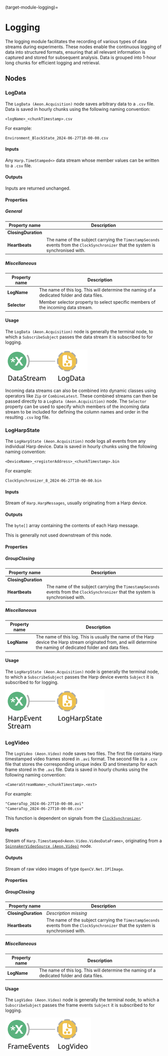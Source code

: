 (target-module-logging)=
# Logging
The logging module facilitates the recording of various types of data streams during experiments. 
These nodes enable the continuous logging of data into structured formats, ensuring that all relevant information is captured and stored for subsequent analysis.
Data is grouped into 1-hour long chunks for efficient logging and retrieval.

## Nodes
### LogData 
The `LogData (Aeon.Acquisition)` node saves arbitrary data to a `.csv` file. 
Data is saved in hourly chunks using the following naming convention: 
```
<logName>_<chunkTimestamp>.csv
```
For example: 
```
Environment_BlockState_2024-06-27T10-00-00.csv
```

#### Inputs
Any `Harp.TimeStamped<>` data stream whose member values can be written to a `.csv` file.

#### Outputs
Inputs are returned unchanged. 

#### Properties
##### General
| Property name | Description                                               |
|---------------|-----------------------------------------------------------|
| **ClosingDuration** | <!-- Description missing -->                                                                              |
| **Heartbeats**      | The name of the subject carrying the `TimestampSeconds` events from the `ClockSynchronizer` that the system is synchronised with. |

##### Miscellaneous
| Property name | Description                                   |
|---------------|-----------------------------------------------|
| **LogName**         | The name of this log. This will determine the naming of a dedicated folder and data files.         | 
| **Selector**        | Member selector property to select specific members of the incoming data stream.                   |

#### Usage
The `LogData (Aeon.Acquisition)` node is generally the terminal node, to which a `SubscribeSubject` passes the data stream it is subscribed to for logging. 

![Aeon.Acquisition.LogData](../../workflows/logData.svg)

Incoming data streams can also be combined into dynamic classes using operators like `Zip` or `CombineLatest`. 
These combined streams can then be passed directly to a `LogData (Aeon.Acquisition)` node. 
The `Selector` property can be used to specify which members of the incoming data stream to be included for defining the column names and order in the resulting `.csv` log file.

### LogHarpState 
The `LogHarpState (Aeon.Acquisition)` node logs all events from any individual Harp device. 
Data is saved in hourly chunks using the following naming convention: 
```
<DeviceName>_<registerAddress>_<chunkTimestamp>.bin
```
For example: 
```
ClockSynchronizer_8_2024-06-27T10-00-00.bin
```

#### Inputs
Stream of `Harp.HarpMessages`, usually originating from a Harp device.

#### Outputs
The `byte[]` array containing the contents of each Harp message. 
<!-- Suggestion: This is generally not passed to any operators downstream of this node. -->
This is generally not used downstream of this node. 

#### Properties
##### GroupClosing
| Property name | Description                                               |
|---------------|-----------------------------------------------------------|
| **ClosingDuration** | <!-- Description missing -->                                                                              |
| **Heartbeats**      | The name of the subject carrying the `TimestampSeconds` events from the `ClockSynchronizer` that the system is synchronised with. |

##### Miscellaneous
| Property name | Description                                   |
|---------------|-----------------------------------------------|
| **LogName** | The name of this log. This is usually the name of the Harp device the Harp stream originated from, and will determine the naming of dedicated folder and data files. |

#### Usage
The `LogHarpState (Aeon.Acquisition)` node is generally the terminal node, to which a `SubscribeSubject` passes the Harp device events `Subject` it is subscribed to for logging.

![Aeon.Acquisition.LogHarpState](../../workflows/logHarpState.svg)

### LogVideo 
The `LogVideo (Aeon.Video)` node saves two files.
The first file contains Harp timestamped video frames stored in `.avi` format.
The second file is a `.csv` file that stores the corresponding unique index ID and timestamp for each frame stored in the `.avi` file.
Data is saved in hourly chunks using the following naming convention: 
```
<CameraStreamName>_<chunkTimestamp>.<ext>
```
For example: 
```
"CameraTop_2024-06-27T10-00-00.avi"
"CameraTop_2024-06-27T10-00-00.csv"
```
<!-- Clarify what function and why? 
TODO: Fix clock synchronizer link -->
This function is dependent on signals from the [`ClockSynchronizer`](../HardwareDevices/ClockSynchronizer/clocksynchronizer.md).

#### Inputs
Stream of `Harp.Timestamped<Aeon.Video.VideoDataFrame>`, originating from a [`SpinnakerVideoSource (Aeon.Video)`](./camera.md#spinnakervideosource) node.

#### Outputs
Stream of raw video images of type `OpenCV.Net.IPlImage`. 

#### Properties
##### GroupClosing
| Property name | Description                                               |
|---------------|-----------------------------------------------------------|
| **ClosingDuration** | *Description missing*                                                                              |
| **Heartbeats**      | The name of the subject carrying the `TimestampSeconds` events from the `ClockSynchronizer` that the system is synchronised with. |

##### Miscellaneous
| Property name | Description                                   |
|---------------|-----------------------------------------------|
| **LogName**         | The name of this log. This will determine the naming of a dedicated folder and data files.         | 

#### Usage
The `LogVideo (Aeon.Video)` node is generally the terminal node, to which a `SubscribeSubject` passes the frame events `Subject` it is subscribed to for logging.

![Aeon.Video.LogVideo](../../workflows/logVideo.svg)

<!-- To be completed
## GUI
Description of any user interface components and visualisers.

## Logging
Information on logging functionalities, nodes involved, and schemas for recorded data.

**Data schema**

| Register name         | Access | Address | Type    | Mask type          | Description                                   |
|-----------------------|--------|---------|---------|--------------------|-----------------------------------------------|
| **Register1**         | Access | Address | `Type`  | Mask               | Description of Register1                      |
| **Register2**         | Access | Address | `Type`  | Mask               | Description of Register2                      |

(For not virtual harp devices) a full list of the available registers for the `device name` see the corresponding [device.yml](link-to-harprepo-device.yml)

## State persistence
Information on state recovery or persistence requirements, if applicable.

## Alerts
Explanation of any alert configurations and links to guides or further configuration steps.
 -->